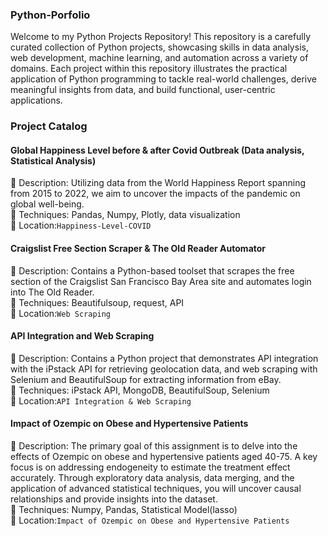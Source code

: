 ### Python-Porfolio
Welcome to my Python Projects Repository! This repository is a carefully curated collection of Python projects, showcasing skills in data analysis, web development, machine learning, and automation across a variety of domains. Each project within this repository illustrates the practical application of Python programming to tackle real-world challenges, derive meaningful insights from data, and build functional, user-centric applications.
### Project Catalog
#### Global Happiness Level before & after Covid Outbreak (Data analysis, Statistical Analysis) 
🔘 Description: Utilizing data from the World Happiness Report spanning from 2015 to 2022, we aim to uncover the impacts of the pandemic on global well-being.   
🔘 Techniques: Pandas, Numpy, Plotly, data visualization  
🔘 Location:`Happiness-Level-COVID`

#### Craigslist Free Section Scraper & The Old Reader Automator
🔘 Description: Contains a Python-based toolset that scrapes the free section of the Craigslist San Francisco Bay Area site and automates login into The Old Reader.  
🔘 Techniques: Beautifulsoup, request, API  
🔘 Location:`Web Scraping`

#### API Integration and Web Scraping
🔘 Description: Contains a Python project that demonstrates API integration with the iPstack API for retrieving geolocation data, and web scraping with Selenium and BeautifulSoup for extracting information from eBay.  
🔘 Techniques: iPstack API, MongoDB, BeautifulSoup, Selenium  
🔘 Location:`API Integration & Web Scraping`  

#### Impact of Ozempic on Obese and Hypertensive Patients
🔘 Description: The primary goal of this assignment is to delve into the effects of Ozempic on obese and hypertensive patients aged 40-75. A key focus is on addressing endogeneity to estimate the treatment effect accurately. Through exploratory data analysis, data merging, and the application of advanced statistical techniques, you will uncover causal relationships and provide insights into the dataset.  
🔘 Techniques: Numpy, Pandas, Statistical Model(lasso)  
🔘 Location:`Impact of Ozempic on Obese and Hypertensive Patients`  
